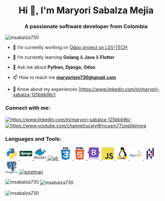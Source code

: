 <h1 align="center">Hi 👋, I'm Maryori Sabalza Mejia</h1>
<h3 align="center">A passionate software developer from Colombia</h3>

<p align="left"> <img src="https://komarev.com/ghpvc/?username=msabalza730&label=Profile%20views&color=0e75b6&style=flat" alt="msabalza730" /> </p>

- 🔭 I’m currently working on [Odoo project on LSV-TECH](https://lsv-tech.com/talent-job/)

- 🌱 I’m currently learning **Golang** & **Java** & **Flutter**

- 💬 Ask me about **Python, Django, Odoo**

- 📫 How to reach me **maryorism730@gmail.com**

- 📄 Know about my experiences [https://www.linkedin.com/in/maryori-sabalza-125bbb9b/]

<h3 align="left">Connect with me:</h3>
<p align="left">
<a href="https://www.linkedin.com/in/maryori-sabalza-125bbb9b/" target="blank"><img align="center" src="https://raw.githubusercontent.com/rahuldkjain/github-profile-readme-generator/master/src/images/icons/Social/linked-in-alt.svg" alt="https://www.linkedin.com/in/maryori-sabalza-125bbb9b/" height="30" width="40" /></a>
<a href="https://www.youtube.com/c/https://www.youtube.com/channel/ucajyj9rncusm77zpq0emgra" target="blank"><img align="center" src="https://raw.githubusercontent.com/rahuldkjain/github-profile-readme-generator/master/src/images/icons/Social/youtube.svg" alt="https://www.youtube.com/channel/ucajyj9rncusm77zpq0emgra" height="30" width="40" /></a>
</p>

<h3 align="left">Languages and Tools:</h3>
<p align="left"> <a href="https://www.python.org" target="_blank" rel="noreferrer"> <img src="https://raw.githubusercontent.com/devicons/devicon/master/icons/python/python-original.svg" alt="python" width="40" height="40"/> </a><a href="https://www.djangoproject.com/" target="_blank" rel="noreferrer"> <img src="https://raw.githubusercontent.com/devicons/devicon/master/icons/django/django-original.svg" alt="django" width="40" height="40"/> </a> <a href="https://www.docker.com/" target="_blank" rel="noreferrer"> <img src="https://raw.githubusercontent.com/devicons/devicon/master/icons/docker/docker-original-wordmark.svg" alt="docker" width="40" height="40"/> </a> <a href="https://git-scm.com/" target="_blank" rel="noreferrer"> <img src="https://www.vectorlogo.zone/logos/git-scm/git-scm-icon.svg" alt="git" width="40" height="40"/> </a> <a href="https://www.w3schools.com/css/" target="_blank" rel="noreferrer"> <img src="https://raw.githubusercontent.com/devicons/devicon/master/icons/css3/css3-original-wordmark.svg" alt="css3" width="40" height="40"/> </a><a href="https://www.w3.org/html/" target="_blank" rel="noreferrer"> <img src="https://raw.githubusercontent.com/devicons/devicon/master/icons/html5/html5-original-wordmark.svg" alt="html5" width="40" height="40"/> </a> <a href="https://getbootstrap.com" target="_blank" rel="noreferrer"> <img src="https://raw.githubusercontent.com/devicons/devicon/master/icons/bootstrap/bootstrap-plain-wordmark.svg" alt="bootstrap" width="40" height="40"/> </a> <a href="https://developer.mozilla.org/en-US/docs/Web/JavaScript" target="_blank" rel="noreferrer"> <img src="https://raw.githubusercontent.com/devicons/devicon/master/icons/javascript/javascript-original.svg" alt="javascript" width="40" height="40"/> </a> <a href="https://www.linux.org/" target="_blank" rel="noreferrer"> <img src="https://raw.githubusercontent.com/devicons/devicon/master/icons/linux/linux-original.svg" alt="linux" width="40" height="40"/> </a> <a href="https://www.mysql.com/" target="_blank" rel="noreferrer"> <img src="https://raw.githubusercontent.com/devicons/devicon/master/icons/mysql/mysql-original-wordmark.svg" alt="mysql" width="40" height="40"/> </a> <a href="https://pandas.pydata.org/" target="_blank" rel="noreferrer"> <img src="https://raw.githubusercontent.com/devicons/devicon/2ae2a900d2f041da66e950e4d48052658d850630/icons/pandas/pandas-original.svg" alt="pandas" width="40" height="40"/> </a> <a href="https://www.postgresql.org" target="_blank" rel="noreferrer"> <img src="https://raw.githubusercontent.com/devicons/devicon/master/icons/postgresql/postgresql-original-wordmark.svg" alt="postgresql" width="40" height="40"/> </a> <a href="https://postman.com" target="_blank" rel="noreferrer"> <img src="https://www.vectorlogo.zone/logos/getpostman/getpostman-icon.svg" alt="postman" width="40" height="40"/> </a></p>

<p><img align="left" src="https://github-readme-stats.vercel.app/api/top-langs?username=msabalza730&show_icons=true&locale=en&layout=compact" alt="msabalza730" /></p>

<p>&nbsp;<img align="center" src="https://github-readme-stats.vercel.app/api?username=msabalza730&show_icons=true&locale=en" alt="msabalza730" /></p>

<p><img align="center" src="https://github-readme-streak-stats.herokuapp.com/?user=msabalza730&" alt="msabalza730" /></p>
